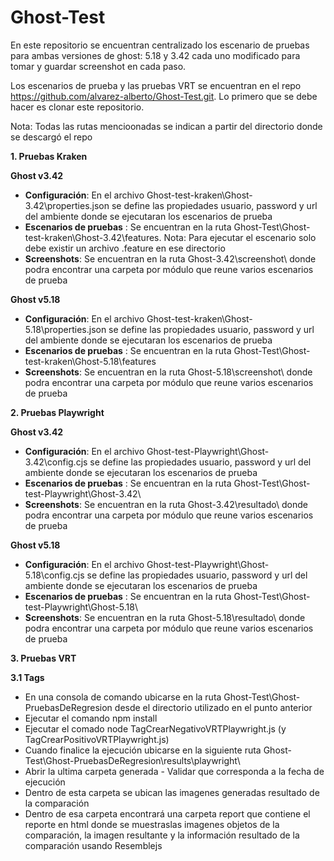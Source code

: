 # Ghost-Test

En este repositorio se encuentran centralizado los escenario de pruebas para ambas versiones de ghost: 5.18 y 3.42 cada uno modificado para tomar y guardar screenshot en cada paso.

Los escenarios de prueba y las pruebas VRT se encuentran en el repo https://github.com/alvarez-alberto/Ghost-Test.git. Lo primero que se debe hacer es clonar este repositorio.

Nota: Todas las rutas mencioonadas se indican a partir del directorio donde se descargó  el repo

**1. Pruebas Kraken**

   **Ghost v3.42**
  - **Configuración**: En el archivo Ghost-test-kraken\Ghost-3.42\properties.json se define las propiedades usuario, password y url del ambiente donde se ejecutaran los escenarios de prueba
  - **Escenarios de pruebas** : Se encuentran en la ruta Ghost-Test\Ghost-test-kraken\Ghost-3.42\features. Nota: Para ejecutar el escenario solo debe existir un archivo .feature en ese directorio
  - **Screenshots**: Se encuentran en la ruta Ghost-3.42\screenshot\ donde podra encontrar una carpeta por módulo que reune varios escenarios de prueba
  
  **Ghost v5.18**
  - **Configuración**: En el archivo Ghost-test-kraken\Ghost-5.18\properties.json se define las propiedades usuario, password y url del ambiente donde se ejecutaran los escenarios de prueba
  - **Escenarios de pruebas** : Se encuentran en la ruta Ghost-Test\Ghost-test-kraken\Ghost-5.18\features 
  - **Screenshots**: Se encuentran en la ruta Ghost-5.18\screenshot\ donde podra encontrar una carpeta por módulo que reune varios escenarios de prueba
  
  
**2. Pruebas Playwright**
  
  **Ghost v3.42**
  - **Configuración**: En el archivo Ghost-test-Playwright\Ghost-3.42\config.cjs se define las propiedades usuario, password y url del ambiente donde se ejecutaran los escenarios de prueba
  - **Escenarios de pruebas** : Se encuentran en la ruta Ghost-Test\Ghost-test-Playwright\Ghost-3.42\ 
  - **Screenshots**: Se encuentran en la ruta Ghost-3.42\resultado\ donde podra encontrar una carpeta por módulo que reune varios escenarios de prueba
  
**Ghost v5.18**
  - **Configuración**: En el archivo Ghost-test-Playwright\Ghost-5.18\config.cjs se define las propiedades usuario, password y url del ambiente donde se ejecutaran los escenarios de prueba
  - **Escenarios de pruebas** : Se encuentran en la ruta Ghost-Test\Ghost-test-Playwright\Ghost-5.18\ 
  - **Screenshots**: Se encuentran en la ruta Ghost-5.18\resultado\ donde podra encontrar una carpeta por módulo que reune varios escenarios de prueba
  

**3. Pruebas VRT**

**3.1 Tags**
- En una consola de comando ubicarse en la ruta Ghost-Test\Ghost-PruebasDeRegresion desde el directorio utilizado en el punto anterior
- Ejecutar el comando npm install
- Ejecutar el comado node TagCrearNegativoVRTPlaywright.js (y TagCrearPositivoVRTPlaywright.js)
- Cuando finalice la ejecución ubicarse en la siguiente ruta Ghost-Test\Ghost-PruebasDeRegresion\results\playwright\
- Abrir la ultima carpeta generada - Validar que corresponda a la fecha de ejecución
- Dentro de esta carpeta se ubican las imagenes generadas resultado de la comparación
- Dentro de esa carpeta encontrará una carpeta report que contiene el reporte en html donde se muestraslas imagenes objetos de la comparación, la imagen resultante y la información resultado de la comparación usando Resemblejs
